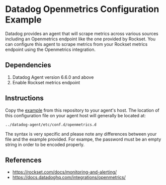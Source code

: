 # Datadog Openmetrics Configuration Example
Datadog provides an agent that will scrape metrics across various sources including an Openmetrics endpoint like the one provided by Rockset. You can configure this agent to scrape metrics from your Rockset metrics endpoint using the Openmetrics integration.

## Dependencies
1. Datadog Agent version 6.6.0 and above
2. Enable Rockset metrics endpoint

## Instructions
Copy the [example](./openmetrics.d/conf.yaml) from this repository to your agent's host. The location of this configuration file on your agent host will generally be located at:
```
../datadog-agent/etc/conf.d/openmetrics.d
```

The syntax is very specific and please note any differences between your file and the example provided. For exampe, the password must be an empty string in order to be encoded properly.

## References
- https://rockset.com/docs/monitoring-and-alerting/
- https://docs.datadoghq.com/integrations/openmetrics/